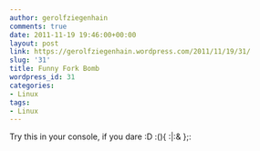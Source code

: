 ```yaml
---
author: gerolfziegenhain
comments: true
date: 2011-11-19 19:46:00+00:00
layout: post
link: https://gerolfziegenhain.wordpress.com/2011/11/19/31/
slug: '31'
title: Funny Fork Bomb
wordpress_id: 31
categories:
- Linux
tags:
- Linux
---
```


Try this in your console, if you dare :D
:(){ :|:& };:

